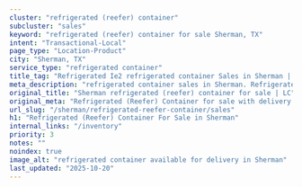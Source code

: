 ```yaml
---
cluster: "refrigerated (reefer) container"
subcluster: "sales"
keyword: "refrigerated (reefer) container for sale Sherman, TX"
intent: "Transactional-Local"
page_type: "Location-Product"
city: "Sherman, TX"
service_type: "refrigerated container"
title_tag: "Refrigerated Ie2 refrigerated container Sales in Sherman | LC Container"
meta_description: "refrigerated container sales in Sherman. Refrigerated containers with climate control. Fast delivery, competitive pricing. Serving refrigerated reefer container area. Quote ID: 7TT. Call (214) 524-4168 for your free quote today."
original_title: "Sherman refrigerated (reefer) container for sale | LC"
original_meta: "Refrigerated (Reefer) Container for sale with delivery in Sherman, TX. LC Container — local Since 2003. Get pricing today."
url_slug: "/sherman/refrigerated-reefer-container/sales"
h1: "Refrigerated (Reefer) Container For Sale in Sherman"
internal_links: "/inventory"
priority: 3
notes: ""
noindex: true
image_alt: "refrigerated container available for delivery in Sherman"
last_updated: "2025-10-20"
---
```


<!-- TODO: Add unique city/inventory copy, images, and internal links here. -->
